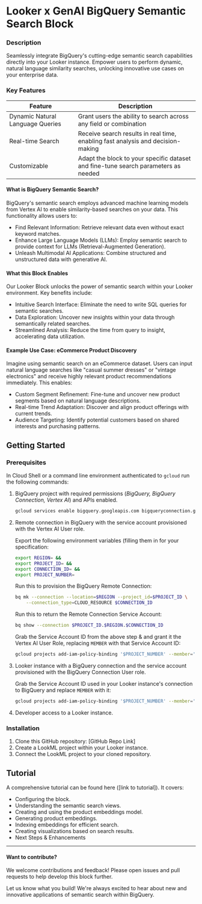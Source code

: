 # Looker x GenAI BigQuery Semantic Search Block

### Description
Seamlessly integrate BigQuery's cutting-edge semantic search capabilities directly into your Looker instance. Empower users to perform dynamic, natural language similarity searches, unlocking innovative use cases on your enterprise data.

### Key Features
| Feature | Description |
| --- | --- |
| Dynamic Natural Language Queries | Grant users the ability to search across any field or combination | of fields in Looker Explores using natural language.
| Real-time Search | Receive search results in real time, enabling fast analysis and decision-making |
| Customizable | Adapt the block to your specific dataset and fine-tune search parameters as needed |

#### What is BigQuery Semantic Search?

BigQuery's semantic search employs advanced machine learning models from Vertex AI to enable similarity-based searches on your data. This functionality allows users to:

* Find Relevant Information: Retrieve relevant data even without exact keyword matches.
* Enhance Large Language Models (LLMs): Employ semantic search to provide context for LLMs (Retrieval-Augmented Generation).
* Unleash Multimodal AI Applications: Combine structured and unstructured data with generative AI.

#### What this Block Enables

Our Looker Block unlocks the power of semantic search within your Looker environment. Key benefits include:

* Intuitive Search Interface: Eliminate the need to write SQL queries for semantic searches.
* Data Exploration: Uncover new insights within your data through semantically related searches.
* Streamlined Analysis: Reduce the time from query to insight, accelerating data utilization.

#### Example Use Case: eCommerce Product Discovery

Imagine using semantic search on an eCommerce dataset. Users can input natural language searches like "casual summer dresses" or "vintage electronics" and receive highly relevant product recommendations immediately. This enables:

* Custom Segment Refinement: Fine-tune and uncover new product segments based on natural language descriptions.
* Real-time Trend Adaptation: Discover and align product offerings with current trends.
* Audience Targeting: Identify potential customers based on shared interests and purchasing patterns.


## Getting Started

### Prerequisites

In Cloud Shell or a command line environment authenticated to `gcloud` run the following commands:

1. BigQuery project with required permissions (*BigQuery, BigQuery Connection, Vertex AI*) and APIs enabled.

    ```bash
    gcloud services enable bigquery.googleapis.com bigqueryconnection.googleapis.com aiplatform.googleapis.com
    ```
2. Remote connection in BigQuery with the service account provisioned with the Vertex AI User role.

    Export the following environment variables (filling them in for your specification:
    ```bash
    export REGION= &&
    export PROJECT_ID= &&
    export CONNECTION_ID= &&
    export PROJECT_NUMBER=
    ```
   Run this to provision the BigQuery Remote Connection:
   ```bash
   bq mk --connection --location=$REGION --project_id=$PROJECT_ID \
       --connection_type=CLOUD_RESOURCE $CONNECTION_ID
   ```

   Run this to return the Remote Connection Service Account:
   ```bash
   bq show --connection $PROJECT_ID.$REGION.$CONNECTION_ID
   ```

   Grab the Service Account ID from the above step & and grant it the Vertex AI User Role, replacing      `MEMBER` with that Service Account ID:
   ```bash
   gcloud projects add-iam-policy-binding '$PROJECT_NUMBER' --member='serviceAccount:MEMBER' --       role='roles/aiplatform.user' --condition=None
   ```

3. Looker instance with a BigQuery connection and the service account provisioned with the BigQuery Connection User role.

   Grab the Service Account ID used in your Looker instance's connection to BigQuery and replace  `MEMBER`   with it:
   ```bash
   gcloud projects add-iam-policy-binding '$PROJECT_NUMBER' --member='serviceAccount:MEMBER' --          role='roles/bigquery.connectionUser' --condition=None
   ```
4. Developer access to a Looker instance.

### Installation

1. Clone this GitHub repository: [GitHub Repo Link]
2. Create a LookML project within your Looker instance.
3. Connect the LookML project to your cloned repository.

## Tutorial

A comprehensive tutorial can be found here ([link to tutorial]). It covers:

* Configuring the block.
* Understanding the semantic search views.
* Creating and using the product embeddings model.
* Generating product embeddings.
* Indexing embeddings for efficient search.
* Creating visualizations based on search results.
* Next Steps & Enhancements
---

#### Want to contribute?
We welcome contributions and feedback!  Please open issues and pull requests to help develop this block further.

Let us know what you build!
We're always excited to hear about new and innovative applications of semantic search within BigQuery.
